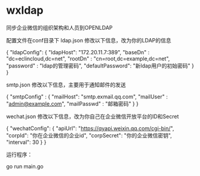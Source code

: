 # wxldap
同步企业微信的组织架构和人员到OPENLDAP


配置文件在conf目录下
ldap.json
修改以下信息，改为你的LDAP的信息

{
  "ldapConfig": {
      "ldapHost": "172.20.11.7:389",
      "baseDn" : "dc=eclincloud,dc=net",
      "rootDn" : "cn=root,dc=example,dc=net",
      "password" : "ldap的管理密码",
      "defaultPassword": "新ldap用户的初始密码"
  }
}

smtp.json
修改以下信息，主要用于通知邮件的发送

{
  "smtpConfig" : {
    "mailHost": "smtp.exmail.qq.com",
    "mailUser"  : "admin@example.com",
    "mailPasswd" : "邮箱密码"
  }
}

wechat.json
修改以下信息，改为你自己在企业微信开放平台的ID和Secret

{
  "wechatConfig": {
    "apiUrl": "https://qyapi.weixin.qq.com/cgi-bin/",
    "corpId": "你在企业微信的企业id",
    "corpSecret": "你的企业微信密钥",
    "interval": 30
  }
}

运行程序：

go run main.go
